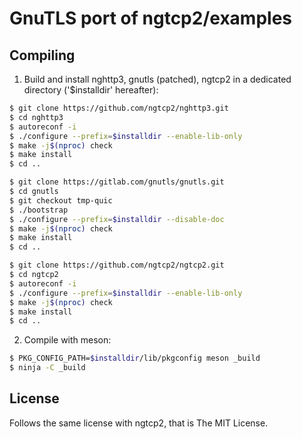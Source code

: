 # GnuTLS port of ngtcp2/examples

## Compiling

1. Build and install nghttp3, gnutls (patched), ngtcp2 in a dedicated directory ('$installdir' hereafter):
```sh
$ git clone https://github.com/ngtcp2/nghttp3.git
$ cd nghttp3
$ autoreconf -i
$ ./configure --prefix=$installdir --enable-lib-only
$ make -j$(nproc) check
$ make install
$ cd ..

$ git clone https://gitlab.com/gnutls/gnutls.git
$ cd gnutls
$ git checkout tmp-quic
$ ./bootstrap
$ ./configure --prefix=$installdir --disable-doc
$ make -j$(nproc) check
$ make install
$ cd ..

$ git clone https://github.com/ngtcp2/ngtcp2.git
$ cd ngtcp2
$ autoreconf -i
$ ./configure --prefix=$installdir --enable-lib-only
$ make -j$(nproc) check
$ make install
$ cd ..
```

2. Compile with meson:
```sh
$ PKG_CONFIG_PATH=$installdir/lib/pkgconfig meson _build
$ ninja -C _build
```

## License

Follows the same license with ngtcp2, that is The MIT License.
